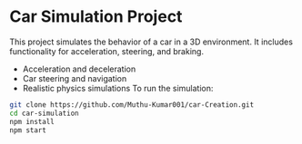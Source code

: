 # Car Simulation Project

This project simulates the behavior of a car in a 3D environment. It includes functionality for acceleration, steering, and braking.
- Acceleration and deceleration
- Car steering and navigation
- Realistic physics simulations
To run the simulation:
```bash
git clone https://github.com/Muthu-Kumar001/car-Creation.git
cd car-simulation
npm install
npm start
